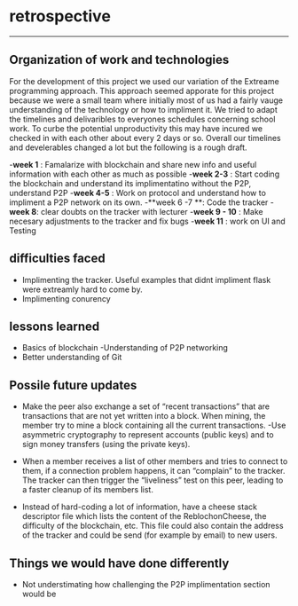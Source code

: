 # retrospective 
___

## Organization of work and technologies 

For the development of this project we used our variation of the Extreame programming approach. This approach seemed apporate for this project because we were a small team where initially most of us had a fairly vauge understanding of the technology or how to impliment it. We tried to adapt the timelines and delivaribles to everyones schedules concerning school work. To curbe the potential unproductivity this may have incured we checked in with each other about every 2 days or so. Overall our timelines and develerables changed a lot but the following is a rough draft. 

-**week 1** : Famalarize with blockchain and share new info and useful information with each other as much as possible
-**week 2-3** : Start coding the blockchain and understand its implimentatino without the P2P, understand P2P
-**week 4-5** : Work on protocol  and understand how to impliment a P2P network on its own.
-**week 6 -7 **: Code the tracker 
-**week 8**: clear doubts on the tracker with lecturer 
-**week 9 - 10** : Make necesary adjustments to the tracker  and fix bugs 
-**week 11** :  work on UI and Testing




## difficulties faced
- Implimenting the tracker. Useful examples  that didnt impliment flask were extreamly hard to come by. 
- Implimenting conurency 

## lessons learned
- Basics of blockchain 
-Understanding of P2P networking 
- Better understanding of Git 

## Possile future updates
- Make the peer also exchange a set of “recent transactions” that are transactions that are not yet written into a block. When mining, the member try to mine a block containing all the current transactions.
-Use asymmetric cryptography to represent accounts (public keys) and to sign money transfers (using the private keys).

- When a member receives a list of other members and tries to connect to them, if a connection problem happens, it can “complain” to the tracker. The tracker can then trigger the “liveliness” test on this peer, leading to a faster cleanup of its members list.

- Instead of hard-coding a lot of information, have a cheese stack descriptor file which lists the content of the ReblochonCheese, the difficulty of the blockchain, etc. This file could also contain the address of the tracker and could be send (for example by email) to new users.

## Things we would have done differently
- Not understimating how challenging the P2P implimentation section would be 
